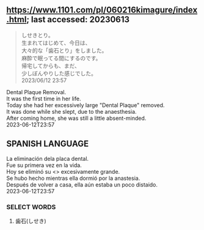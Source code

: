 ## https://www.1101.com/pl/060216kimagure/index.html; last accessed: 20230613

> しせきとり。<br/>
> 生まれてはじめて、今日は、<br/>
> 大々的な「歯石とり」をしました。<br/>
> 麻酔で眠ってる間にするのです。<br/>
> 帰宅してからも、まだ、<br/>
> 少しぼんやりした感じでした。<br/>
> 2023/06/12 23:57 

Dental Plaque Removal.<br/>
It was the first time in her life.<br/>
Today she had her excessively large "Dental Plaque"
removed. <br/>
It was done while she slept, due to the anaesthesia.<br/>
After coming home, she was still a little absent-minded.<br/>
2023-06-12T23:57


## SPANISH LANGUAGE

La eliminación dela placa dental.<br/>
Fue su primera vez en la vida.<br/>
Hoy se eliminó su <<placa dental>> excesivamente grande.<br/>
Se hubo hecho mientras ella dormió por la anastesia.<br/>
Después de volver a casa, ella aún estaba un poco distaido.<br/>
2023-06-12T23:57

### SELECT WORDS

1) 歯石(しせき)
